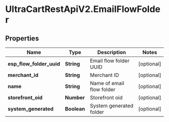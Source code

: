 # UltraCartRestApiV2.EmailFlowFolder

## Properties
Name | Type | Description | Notes
------------ | ------------- | ------------- | -------------
**esp_flow_folder_uuid** | **String** | Email flow folder UUID | [optional] 
**merchant_id** | **String** | Merchant ID | [optional] 
**name** | **String** | Name of email flow folder | [optional] 
**storefront_oid** | **Number** | Storefront oid | [optional] 
**system_generated** | **Boolean** | System generated folder | [optional] 


